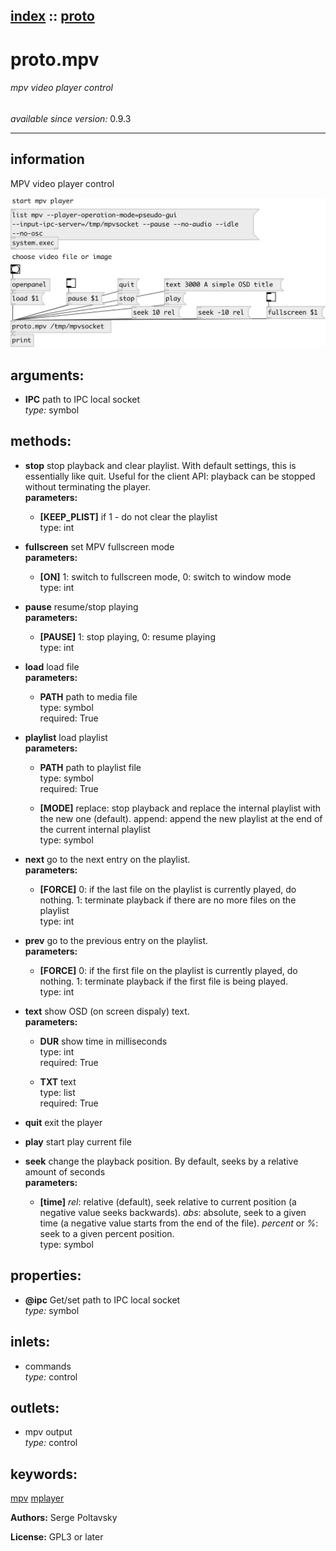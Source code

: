 [index](index.html) :: [proto](category_proto.html)
---

# proto.mpv

###### mpv video player control

*available since version:* 0.9.3

---


## information
MPV video player control


[![example](../examples/img/proto.mpv.jpg)](../examples/pd/proto.mpv.pd)



## arguments:

* **IPC**
path to IPC local socket<br>
_type:_ symbol<br>



## methods:

* **stop**
stop playback and clear playlist. With default settings, this is essentially
like quit. Useful for the client API: playback can be stopped without
terminating the player.<br>
  __parameters:__
  - **[KEEP_PLIST]** if 1 - do not clear the playlist<br>
    type: int <br>

* **fullscreen**
set MPV fullscreen mode<br>
  __parameters:__
  - **[ON]** 1: switch to fullscreen mode, 0: switch to window mode<br>
    type: int <br>

* **pause**
resume/stop playing<br>
  __parameters:__
  - **[PAUSE]** 1: stop playing, 0: resume playing<br>
    type: int <br>

* **load**
load file<br>
  __parameters:__
  - **PATH** path to media file<br>
    type: symbol <br>
    required: True <br>

* **playlist**
load playlist<br>
  __parameters:__
  - **PATH** path to playlist file<br>
    type: symbol <br>
    required: True <br>

  - **[MODE]** replace: stop playback and replace the internal playlist with the new one (default). append: append the new playlist at the end of the current internal playlist<br>
    type: symbol <br>

* **next**
go to the next entry on the playlist.<br>
  __parameters:__
  - **[FORCE]** 0: if the last file on the playlist is currently played, do nothing. 1: terminate playback if there are no more files on the playlist<br>
    type: int <br>

* **prev**
go to the previous entry on the playlist.<br>
  __parameters:__
  - **[FORCE]** 0: if the first file on the playlist is currently played, do nothing. 1: terminate playback if the first file is being played.<br>
    type: int <br>

* **text**
show OSD (on screen dispaly) text.<br>
  __parameters:__
  - **DUR** show time in milliseconds<br>
    type: int <br>
    required: True <br>

  - **TXT** text<br>
    type: list <br>
    required: True <br>

* **quit**
exit the player<br>

* **play**
start play current file<br>

* **seek**
change the playback position. By default, seeks by a relative amount of seconds<br>
  __parameters:__
  - **[time]** *rel*: relative (default), seek relative to current position (a negative value seeks backwards). *abs*: absolute, seek to a given time (a negative value starts from the end of the file). *percent* or *%*: seek to a given percent position.<br>
    type: symbol <br>




## properties:

* **@ipc** 
Get/set path to IPC local socket<br>
_type:_ symbol<br>



## inlets:

* commands<br>
_type:_ control



## outlets:

* mpv output<br>
_type:_ control



## keywords:

[mpv](keywords/mpv.html)
[mplayer](keywords/mplayer.html)






**Authors:** Serge Poltavsky




**License:** GPL3 or later





